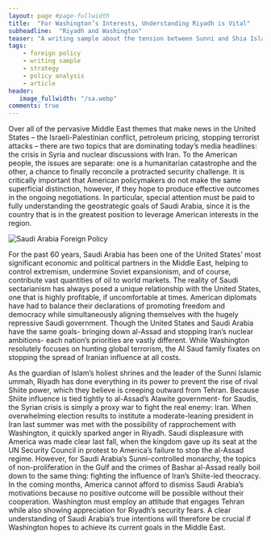 ```yaml
---
layout: page #page-fullwidth
title:  "For Washington’s Interests, Understanding Riyadh is Vital"
subheadline:  "Riyadh and Washington"
teaser: "A writing sample about the tension between Sunni and Shia Islam, an important American geostrategic issue."
tags:
    - foreign policy
    - writing sample
    - strategy
    - policy analysis
    - article
header:
   image_fullwidth: "/sa.webp"
comments: true
---
```

Over all of the pervasive Middle East themes that make news in the United States – the Israeli-Palestinian conflict, petroleum pricing, stopping terrorist attacks – there are two topics that are dominating today’s media headlines: the crisis in Syria and nuclear discussions with Iran. To the American people, the issues are separate: one is a humanitarian catastrophe and the other, a chance to finally reconcile a protracted security challenge. It is critically important that American policymakers do not make the same superficial distinction, however, if they hope to produce effective outcomes in the ongoing negotiations. In particular, special attention must be paid to fully understanding the geostrategic goals of Saudi Arabia, since it is the country that is in the greatest position to leverage American interests in the region.


![Saudi Arabia Foreign Policy](../images/sa.webp)


For the past 60 years, Saudi Arabia has been one of the United States’ most significant economic and political partners in the Middle East, helping to control extremism, undermine Soviet expansionism, and of course, contribute vast quantities of oil to world markets. The reality of Saudi sectarianism has always posed a unique relationship with the United States, one that is highly profitable, if uncomfortable at times. American diplomats have had to balance their declarations of promoting freedom and democracy while simultaneously aligning themselves with the hugely repressive Saudi government. Though the United States and Saudi Arabia have the same goals- bringing down al-Assad and stopping Iran’s nuclear ambitions- each nation’s priorities are vastly different. While Washington resolutely focuses on hunting global terrorism, the Al Saud family fixates on stopping the spread of Iranian influence at all costs.

As the guardian of Islam’s holiest shrines and the leader of the Sunni Islamic ummah, Riyadh has done everything in its power to prevent the rise of rival Shiite power, which they believe is creeping outward from Tehran. Because Shiite influence is tied tightly to al-Assad’s Alawite government- for Saudis, the Syrian crisis is simply a proxy war to fight the real enemy: Iran. When overwhelming election results to institute a moderate-leaning president in Iran last summer was met with the possibility of rapprochement with Washington, it quickly sparked anger in Riyadh. Saudi displeasure with America was made clear last fall, when the kingdom gave up its seat at the UN Security Council in protest to America’s failure to stop the al-Assad regime. However, for Saudi Arabia’s Sunni-controlled monarchy, the topics of non-proliferation in the Gulf and the crimes of Bashar al-Assad really boil down to the same thing: fighting the influence of Iran’s Shiite-led theocracy. In the coming months, America cannot afford to dismiss Saudi Arabia’s motivations because no positive outcome will be possible without their cooperation. Washington must employ an attitude that engages Tehran while also showing appreciation for Riyadh’s security fears. A clear understanding of Saudi Arabia’s true intentions will therefore be crucial if Washington hopes to achieve its current goals in the Middle East.

